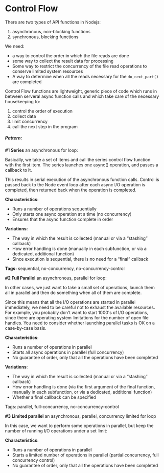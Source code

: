 # Control Flow



There are two types of API functions in Nodejs:

1. asynchronous, non-blocking functions
2. synchronous, blocking functions



We need:

- a way to control the order in which the file reads are done
- some way to collect the result data for processing
- Some way to restrict the concurrency of the file read operations to conserve limited system resources
- A way to determine when all the reads necessary for the `do_next_part()` are completed



Control Flow functions are lightweight, generic piece of code which runs in between serveral async function calls and which take care of the necessary housekeeping to:

1. control the order of execution
2. collect data
3. limit concurrency
4. call the next step in the program



##### Pattern:

**#1 Series** an asynchronous for loop:

Basically, we take a set of items and call the series control flow function with the first item. The series launches one async() operation, and passes a callback to it. 



This results in serial execution of the asynchronous function calls. Control is passed back to the Node event loop after each async I/O operation is completed, then returned back when the operation is completed.

**Characteristics:**

- Runs a number of operations sequentially
- Only starts one async operation at a time (no concurrency)
- Ensures that the async function complete in order

**Variations:**

- The way in which the result is collected (manual or via a “stashing” callback)
- How error handling is done (manually in each subfunction, or via a dedicated, additional function)
- Since execution is sequential, there is no need for a “final” callback

**Tags:** sequential, no-concurrency, no-concurrency-control



**#2 Full Parallel** an asynchronous, parallel for loop:

In other cases, we just want to take a small set of operations, launch them all in parallel and then do something when all of them are complete.



Since this means that all the I/O operations are started in parallel immediately, we need to be careful not to exhaust the available resources. For example, you probably don't want to start 1000's of I/O operations, since there are operating system limitations for the number of open file handles. You need to consider whether launching parallel tasks is OK on a case-by-case basis.



**Characteristics:**

- Runs a number of operations in parallel
- Starts all async operations in parallel (full concurrency)
- No guarantee of order, only that all the operations have been completed

**Variations:**

- The way in which the result is collected (manual or via a “stashing” callback)
- How error handling is done (via the first argument of the final function, manually in each subfunction, or via a dedicated, additional function)
- Whether a final callback can be specified

Tags: parallel, full-concurrency, no-concurrency-control



**#3 Limited parallel** an asynchronous, parallel, concurrency limited for loop

In this case, we want to perform some operations in parallel, but keep the number of running I/O operations under a set limit:



**Characteristics:**

- Runs a number of operations in parallel
- Starts a limited number of operations in parallel (partial concurrency, full concurrency control)
- No guarantee of order, only that all the operations have been completed









